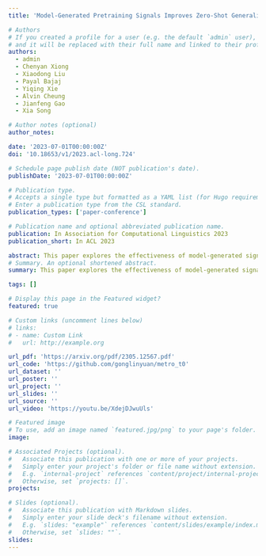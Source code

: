 ```yaml
---
title: 'Model-Generated Pretraining Signals Improves Zero-Shot Generalization of Text-to-Text Transformers'

# Authors
# If you created a profile for a user (e.g. the default `admin` user), write the username (folder name) here
# and it will be replaced with their full name and linked to their profile.
authors:
  - admin
  - Chenyan Xiong
  - Xiaodong Liu
  - Payal Bajaj
  - Yiqing Xie
  - Alvin Cheung
  - Jianfeng Gao
  - Xia Song

# Author notes (optional)
author_notes:

date: '2023-07-01T00:00:00Z'
doi: '10.18653/v1/2023.acl-long.724'

# Schedule page publish date (NOT publication's date).
publishDate: '2023-07-01T00:00:00Z'

# Publication type.
# Accepts a single type but formatted as a YAML list (for Hugo requirements).
# Enter a publication type from the CSL standard.
publication_types: ['paper-conference']

# Publication name and optional abbreviated publication name.
publication: In Association for Computational Linguistics 2023
publication_short: In ACL 2023

abstract: This paper explores the effectiveness of model-generated signals in improving zero-shot generalization of text-to-text Transformers such as T5. We study various designs to pretrain T5 using an auxiliary model to construct more challenging token replacements for the main model to denoise. Key aspects under study include the decoding target, the location of the RTD head, and the masking pattern. Based on these studies, we develop a new model, METRO-T0, which is pretrained using the redesigned ELECTRA-Style pretraining strategies and then prompt-finetuned on a mixture of NLP tasks. METRO-T0 outperforms all similar-sized baselines on prompted NLP benchmarks, such as _T0 Eval_ and MMLU, and rivals the state-of-the-art T0-11B model with only **8%** of its parameters. Our analysis on model’s neural activation and parameter sensitivity reveals that the effectiveness of METRO-T0 stems from more balanced contribution of parameters and better utilization of their capacity. The code and model checkpoints are available at [https://github.com/gonglinyuan/metro_t0](https://github.com/gonglinyuan/metro_t0). 
# Summary. An optional shortened abstract.
summary: This paper explores the effectiveness of model-generated signals in improving zero-shot generalization of text-to-text Transformers such as T5.

tags: []

# Display this page in the Featured widget?
featured: true

# Custom links (uncomment lines below)
# links:
# - name: Custom Link
#   url: http://example.org

url_pdf: 'https://arxiv.org/pdf/2305.12567.pdf'
url_code: 'https://github.com/gonglinyuan/metro_t0'
url_dataset: ''
url_poster: ''
url_project: ''
url_slides: ''
url_source: ''
url_video: 'https://youtu.be/XdejDJwuUls'

# Featured image
# To use, add an image named `featured.jpg/png` to your page's folder.
image:

# Associated Projects (optional).
#   Associate this publication with one or more of your projects.
#   Simply enter your project's folder or file name without extension.
#   E.g. `internal-project` references `content/project/internal-project/index.md`.
#   Otherwise, set `projects: []`.
projects:

# Slides (optional).
#   Associate this publication with Markdown slides.
#   Simply enter your slide deck's filename without extension.
#   E.g. `slides: "example"` references `content/slides/example/index.md`.
#   Otherwise, set `slides: ""`.
slides:
---
```

